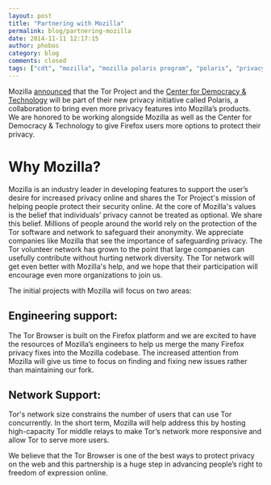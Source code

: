 ```yaml
---
layout: post
title: "Partnering with Mozilla"
permalink: blog/partnering-mozilla
date: 2014-11-11 12:17:15
author: phobos
category: blog
comments: closed
tags: ["cdt", "mozilla", "mozilla polaris program", "polaris", "privacy enhancing technology", "tor improvements"]
---
```


Mozilla [announced](https://blog.mozilla.org/privacy/2014/11/10/introducing-polaris-privacy-initiative-to-accelerate-user-focused-privacy-online/) that the Tor Project and the [Center for Democracy & Technology](https://cdt.org) will be part of their new privacy initiative called Polaris, a collaboration to bring even more privacy features into Mozilla’s products. We are honored to be working alongside Mozilla as well as the Center for Democracy & Technology to give Firefox users more options to protect their privacy.

Why Mozilla?
============

Mozilla is an industry leader in developing features to support the user’s desire for increased privacy online and shares the Tor Project's mission of helping people protect their security online. At the core of Mozilla's values is the belief that individuals’ privacy cannot be treated as optional. We share this belief. Millions of people around the world rely on the protection of the Tor software and network to safeguard their anonymity. We appreciate companies like Mozilla that see the importance of safeguarding privacy. The Tor volunteer network has grown to the point that large companies can usefully contribute without hurting network diversity. The Tor network will get even better with Mozilla's help, and we hope that their participation will encourage even more organizations to join us.

The initial projects with Mozilla will focus on two areas:

Engineering support: 
---------------------

The Tor Browser is built on the Firefox platform and we are excited to have the resources of Mozilla’s engineers to help us merge the many Firefox privacy fixes into the Mozilla codebase. The increased attention from Mozilla will give us time to focus on finding and fixing new issues rather than maintaining our fork.

Network Support:
----------------

Tor's network size constrains the number of users that can use Tor concurrently. In the short term, Mozilla will help address this by hosting high-capacity Tor middle relays to make Tor’s network more responsive and allow Tor to serve more users.

We believe that the Tor Browser is one of the best ways to protect privacy on the web and this partnership is a huge step in advancing people’s right to freedom of expression online.
